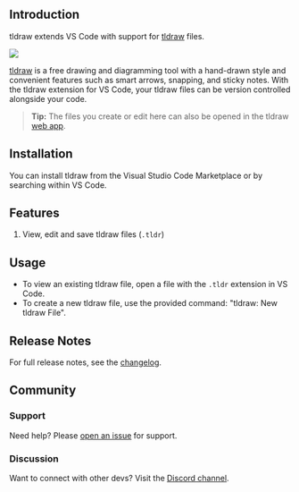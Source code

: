 ## Introduction

tldraw extends VS Code with support for [tldraw](https://tldraw.com) files.

<img src="examples/test2.svg"/>

[tldraw](https://tldraw.com) is a free drawing and diagramming tool with a hand-drawn style and convenient features such as smart arrows, snapping, and sticky notes. With the tldraw extension for VS Code, your tldraw files can be version controlled alongside your code.

> **Tip:** The files you create or edit here can also be opened in the tldraw [web app](https://tldraw.com).

## Installation

You can install tldraw from the Visual Studio Code Marketplace or by searching within VS Code.

## Features

1. View, edit and save tldraw files (`.tldr`)

## Usage

- To view an existing tldraw file, open a file with the `.tldr` extension in VS Code.
- To create a new tldraw file, use the provided command: "tldraw: New tldraw File".

## Release Notes

For full release notes, see the [changelog](https://github.com/tldraw/tldraw).

## Community

### Support

Need help? Please [open an issue](https://github.com/tldraw/tldraw/issues/new) for support.

### Discussion

Want to connect with other devs? Visit the [Discord channel](https://discord.gg/SBBEVCA4PG).
